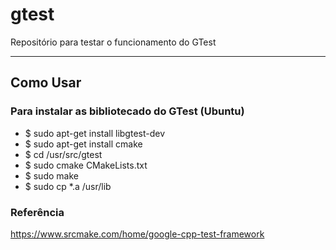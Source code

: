 # gtest

Repositório para testar o funcionamento do GTest

---

## Como Usar

### Para instalar as bibliotecado do GTest (Ubuntu)

- \$ sudo apt-get install libgtest-dev
- \$ sudo apt-get install cmake
- \$ cd /usr/src/gtest
- \$ sudo cmake CMakeLists.txt
- \$ sudo make
- \$ sudo cp \*.a /usr/lib

### Referência

https://www.srcmake.com/home/google-cpp-test-framework
